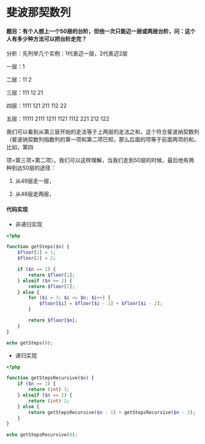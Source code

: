 # 斐波那契数列

#### 题目：有个人想上一个50层的台阶，但他一次只能迈一层或两层台阶，问：这个人有多少种方法可以把台阶走完？

分析：先列举几个实例：1代表迈一层，2代表迈2层

一层：1

二层：11  2

三层：111 12 21

四层：1111 121 211 112 22

五层：11111 2111 1211 1121 1112 221 212 122 

我们可以看到从第三层开始的走法等于上两层的走法之和，这个符合斐波纳契数列（斐波纳契数列指数列的第一项和第二项已知，那么后面的项等于前面两项的和，比如，第四

项=第三项+第二项）。我们可以这样理解，当我们走到50层的时候，最后他有两种到达50层的途径：

1. 从49层走一层，

2. 从48层走两层，

#### 代码实现

- 非递归实现

```php
<?php

function getSteps($n) {
    $floor[1] = 1;
    $floor[2] = 2;

    if ($n == 1) {
        return $floor[1];
    } elseif ($n == 2) {
        return $floor[2];
    } else {
        for ($i = 3; $i <= $n; $i++) {
            $floor[$i] = $floor[$i - 1] + $floor[$i - 2];
        }

        return $floor[$n];
    }
}

echo getSteps(8);
```

- 递归实现

```php
<?php

function getStepsRecursive($n) {
    if ($n == 1) {
        return (int) 1;
    } elseif ($n == 2) {
        return (int) 2;
    } else {
        return getStepsRecursive($n - 1) + getStepsRecursive($n - 2);
    }
}

echo getStepsRecursive(8);
```